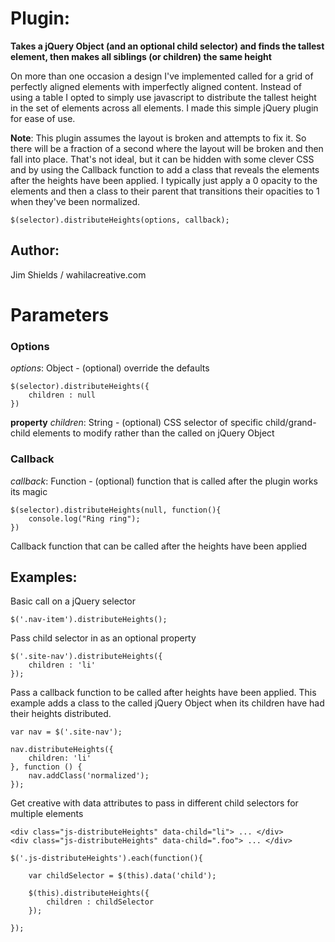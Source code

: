 # Plugin: 
**Takes a jQuery Object (and an optional child selector) and finds the tallest element, then makes all siblings (or children) the same height**

On more than one occasion a design I've implemented called for a grid of perfectly aligned elements with imperfectly aligned content. Instead of using a table I opted to simply use javascript to distribute the tallest height in the set of elements across all elements. I made this simple jQuery plugin for ease of use.

**Note**: This plugin assumes the layout is broken and attempts to fix it. So there will be a fraction of a second where the layout will be broken and then fall into place. That's not ideal, but it can be hidden with some clever CSS and by using the Callback function to add a class that reveals the elements after the heights have been applied. I typically just apply a 0 opacity to the elements and then a class to their parent that transitions their opacities to 1 when they've been normalized.

    $(selector).distributeHeights(options, callback);

## Author:
Jim Shields / wahilacreative.com

# Parameters

### Options
*options*: Object - (optional) override the defaults  

	$(selector).distributeHeights({  
		children : null  
	})

**property** *children*: String - (optional) CSS selector of specific child/grand-child elements to modify rather than the called on jQuery Object

### Callback
*callback*: Function - (optional) function that is called after the plugin works its magic

	$(selector).distributeHeights(null, function(){
		console.log("Ring ring");
	})

Callback function that can be called after the heights have been applied

## Examples: 
	
Basic call on a jQuery selector

	$('.nav-item').distributeHeights();

Pass child selector in as an optional property

	$('.site-nav').distributeHeights({
		children : 'li'
	});

Pass a callback function to be called after heights have been applied. This example adds a class to the called jQuery Object when its children have had their heights distributed.

	var nav = $('.site-nav');
	
	nav.distributeHeights({
		children: 'li'
	}, function () {
		nav.addClass('normalized');
	});	

Get creative with data attributes to pass in different child selectors for multiple elements

	<div class="js-distributeHeights" data-child="li"> ... </div>
	<div class="js-distributeHeights" data-child=".foo"> ... </div>

	$('.js-distributeHeights').each(function(){

		var childSelector = $(this).data('child');

		$(this).distributeHeights({
			children : childSelector
		});

	});